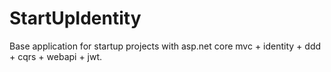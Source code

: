 # StartUpIdentity
Base application for startup projects with asp.net core mvc + identity + ddd + cqrs + webapi + jwt.
